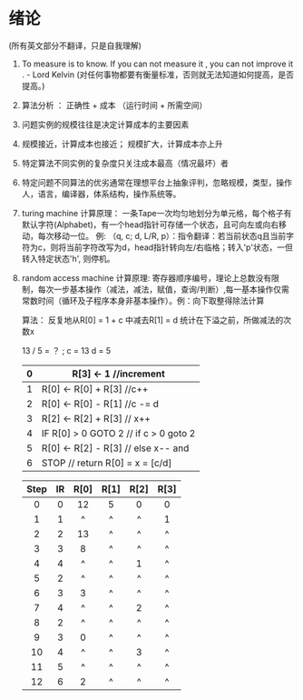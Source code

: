 <h1>绪论</h1> (所有英文部分不翻译，只是自我理解)

1. To measure is to know. If you can not measure it , you can not improve it .  - Lord Kelvin (对任何事物都要有衡量标准，否则就无法知道如何提高，是否提高。)

2. 算法分析 ： 正确性 + 成本 （运行时间 + 所需空间）

3. 问题实例的规模往往是决定计算成本的主要因素

4. 规模接近，计算成本也接近； 规模扩大，计算成本亦上升

5. 特定算法不同实例的复杂度只关注成本最高（情况最坏）者

6. 特定问题不同算法的优劣通常在理想平台上抽象评判，忽略规模，类型，操作人，语言，编译器，体系结构，操作系统等。

7. turing machine 计算原理： 一条Tape一次均匀地划分为单元格，每个格子有默认字符(Alphabet)，有一个head指针可存储一个状态，且可向左或向右移动，每次移动一位。 例: （q, c; d, L/R, p）：指令翻译：若当前状态q且当前字符为c，则将当前字符改写为d，head指针转向左/右临格；转入'p'状态，一但转入特定状态'h', 则停机。

8. random access machine 计算原理: 寄存器顺序编号，理论上总数没有限制，每次一步基本操作（减法，减法，赋值，查询/判断）,每一基本操作仅需常数时间（循环及子程序本身非基本操作）。例：向下取整得除法计算

   算法： 反复地从R[0] = 1 + c 中减去R[1] = d 统计在下溢之前，所做减法的次数x 

   13 / 5 = ？ ; c = 13 d = 5

   | 0    | R[3] <- 1 //increment                 |
   | ---- | ------------------------------------- |
   | 1    | R[0] <- R[0] + R[3] //c++             |
   | 2    | R[0] <- R[0] - R[1] //c -= d          |
   | 3    | R[2] <- R[2] + R[3] // x++            |
   | 4    | IF R[0] > 0 GOTO 2 // if c > 0 goto 2 |
   | 5    | R[0] <- R[2] - R[3] // else x-- and   |
   | 6    | STOP // return R[0] = x = [c/d]       |



   | Step |  IR  | R[0] | R[1] | R[2] | R[3] |
   | :--: | :--: | :--: | :--: | :--: | :--: |
   |  0   |  0   |  12  |  5   |  0   |  0   |
   |  1   |  1   |  ^   |  ^   |  ^   |  1   |
   |  2   |  2   |  13  |  ^   |  ^   |  ^   |
   |  3   |  3   |  8   |  ^   |  ^   |  ^   |
   |  4   |  4   |  ^   |  ^   |  1   |  ^   |
   |  5   |  2   |  ^   |  ^   |  ^   |  ^   |
   |  6   |  3   |  3   |  ^   |  ^   |  ^   |
   |  7   |  4   |  ^   |  ^   |  2   |  ^   |
   |  8   |  2   |  ^   |  ^   |  ^   |  ^   |
   |  9   |  3   |  0   |  ^   |  ^   |  ^   |
   |  10  |  4   |  ^   |  ^   |  3   |  ^   |
   |  11  |  5   |  ^   |  ^   |  ^   |  ^   |
   |  12  |  6   |  2   |  ^   |  ^   |  ^   |
